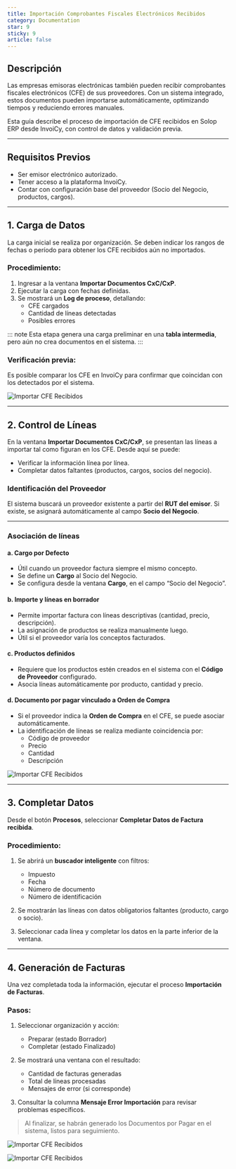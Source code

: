 ```yaml
---
title: Importación Comprobantes Fiscales Electrónicos Recibidos
category: Documentation
star: 9
sticky: 9
article: false
---
```


## Descripción

Las empresas emisoras electrónicas también pueden recibir comprobantes fiscales electrónicos (CFE) de sus proveedores. Con un sistema integrado, estos documentos pueden importarse automáticamente, optimizando tiempos y reduciendo errores manuales.

Esta guía describe el proceso de importación de CFE recibidos en Solop ERP desde InvoiCy, con control de datos y validación previa.

---

## Requisitos Previos

- Ser emisor electrónico autorizado.
- Tener acceso a la plataforma InvoiCy.
- Contar con configuración base del proveedor (Socio del Negocio, productos, cargos).

---

## 1. Carga de Datos

La carga inicial se realiza por organización. Se deben indicar los rangos de fechas o período para obtener los CFE recibidos aún no importados.

### Procedimiento:

1. Ingresar a la ventana **Importar Documentos CxC/CxP**.
2. Ejecutar la carga con fechas definidas.
3. Se mostrará un **Log de proceso**, detallando:
   - CFE cargados
   - Cantidad de líneas detectadas
   - Posibles errores

::: note
Esta etapa genera una carga preliminar en una **tabla intermedia**, pero aún no crea documentos en el sistema.
:::

### Verificación previa:

Es posible comparar los CFE en InvoiCy para confirmar que coincidan con los detectados por el sistema.

![Importar CFE Recibidos](/assets/img/docs/electronic-billing/elb-billing1.png)

---

## 2. Control de Líneas

En la ventana **Importar Documentos CxC/CxP**, se presentan las líneas a importar tal como figuran en los CFE. Desde aquí se puede:

- Verificar la información línea por línea.
- Completar datos faltantes (productos, cargos, socios del negocio).

### Identificación del Proveedor

El sistema buscará un proveedor existente a partir del **RUT del emisor**. Si existe, se asignará automáticamente al campo **Socio del Negocio**.

---

### Asociación de líneas

#### a. Cargo por Defecto

- Útil cuando un proveedor factura siempre el mismo concepto.
- Se define un **Cargo** al Socio del Negocio.
- Se configura desde la ventana **Cargo**, en el campo “Socio del Negocio”.

#### b. Importe y líneas en borrador

- Permite importar factura con líneas descriptivas (cantidad, precio, descripción).
- La asignación de productos se realiza manualmente luego.
- Útil si el proveedor varía los conceptos facturados.

#### c. Productos definidos

- Requiere que los productos estén creados en el sistema con el **Código de Proveedor** configurado.
- Asocia líneas automáticamente por producto, cantidad y precio.

#### d. Documento por pagar vinculado a Orden de Compra

- Si el proveedor indica la **Orden de Compra** en el CFE, se puede asociar automáticamente.
- La identificación de líneas se realiza mediante coincidencia por:
  - Código de proveedor
  - Precio
  - Cantidad
  - Descripción

![Importar CFE Recibidos](/assets/img/docs/electronic-billing/elb-billing2.png)

---

## 3. Completar Datos

Desde el botón **Procesos**, seleccionar **Completar Datos de Factura recibida**.

### Procedimiento:

1. Se abrirá un **buscador inteligente** con filtros:
   - Impuesto
   - Fecha
   - Número de documento
   - Número de identificación

2. Se mostrarán las líneas con datos obligatorios faltantes (producto, cargo o socio).

3. Seleccionar cada línea y completar los datos en la parte inferior de la ventana.

---

## 4. Generación de Facturas

Una vez completada toda la información, ejecutar el proceso **Importación de Facturas**.

### Pasos:

1. Seleccionar organización y acción:
   - Preparar (estado Borrador)
   - Completar (estado Finalizado)

2. Se mostrará una ventana con el resultado:
   - Cantidad de facturas generadas
   - Total de líneas procesadas
   - Mensajes de error (si corresponde)

3. Consultar la columna **Mensaje Error Importación** para revisar problemas específicos.

> Al finalizar, se habrán generado los Documentos por Pagar en el sistema, listos para seguimiento.

![Importar CFE Recibidos](/assets/img/docs/electronic-billing/elb-billing3.png)

![Importar CFE Recibidos](/assets/img/docs/electronic-billing/elb-billing4.png)
